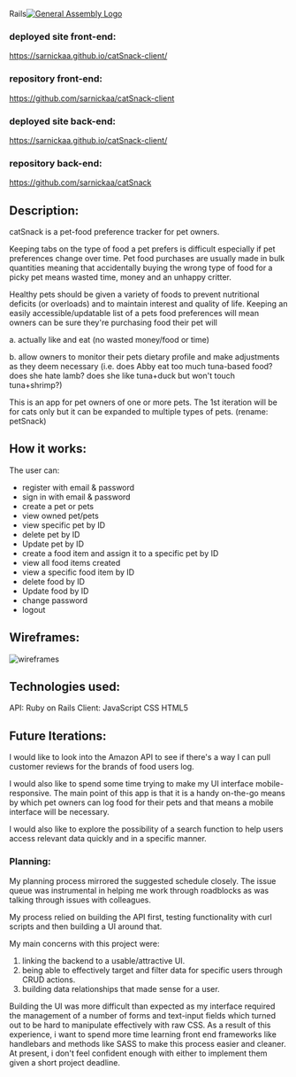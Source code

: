 Rails[![General Assembly Logo](https://camo.githubusercontent.com/1a91b05b8f4d44b5bbfb83abac2b0996d8e26c92/687474703a2f2f692e696d6775722e636f6d2f6b6538555354712e706e67)](https://generalassemb.ly/education/web-development-immersive)

### deployed site front-end:
https://sarnickaa.github.io/catSnack-client/

### repository front-end:
https://github.com/sarnickaa/catSnack-client

### deployed site back-end:
https://sarnickaa.github.io/catSnack-client/

### repository back-end:
https://github.com/sarnickaa/catSnack

## Description:

catSnack is a pet-food preference tracker for pet owners.

Keeping tabs on the type of food a pet prefers is difficult especially if pet preferences change over time. Pet food purchases are usually made in bulk quantities meaning that accidentally buying the wrong type of food for a picky pet means wasted time, money and an unhappy critter.

Healthy pets should be given a variety of foods to prevent nutritional deficits (or overloads) and to maintain interest and quality of life. Keeping an easily accessible/updatable list of a pets food preferences will mean owners can be sure they're purchasing food their pet will

 a. actually like and eat (no wasted money/food or time)

 b. allow owners to monitor their pets dietary profile and make adjustments as they deem necessary (i.e. does Abby eat too much tuna-based food? does she hate lamb? does she like tuna+duck but won't touch tuna+shrimp?)

This is an app for pet owners of one or more pets. The 1st iteration will be for cats only but it can be expanded to multiple types of pets. (rename: petSnack)

## How it works:

The user can:
- register with email & password
- sign in with email & password
- create a pet or pets
- view owned pet/pets
- view specific pet by ID
- delete pet by ID
- Update pet by ID
- create a food item and assign it to a specific pet by ID
- view all food items created
- view a specific food item by ID
- delete food by ID
- Update food by ID
- change password
- logout

## Wireframes:
![wireframes](https://media.git.generalassemb.ly/user/11649/files/5da52fc6-8e5c-11e8-922b-cce645fdaf21)

## Technologies used:

  API:    Ruby on Rails
  Client: JavaScript
          CSS
          HTML5

## Future Iterations:

I would like to look into the Amazon API to see if there's a way I can pull customer reviews for the brands of food users log.

I would also like to spend some time trying to make my UI interface mobile-responsive. The main point of this app is that it is a handy on-the-go means by which pet owners can log food for their pets and that means a mobile interface will be necessary.

I would also like to explore the possibility of a search function to help users access relevant data quickly and in a  specific manner.

### Planning:

My planning process mirrored the suggested schedule closely. The issue queue was instrumental in helping me work through roadblocks as was talking through issues with colleagues.

My process relied on building the API first, testing functionality with curl scripts and then building a UI around that.

My main concerns with this project were:
1. linking the backend to a usable/attractive UI.
2. being able to effectively target and filter data for specific users through CRUD actions.
3. building data relationships that made sense for a user.

Building the UI was more difficult than expected as my interface required the management of a number of forms and text-input fields which turned out to be hard to manipulate effectively with raw CSS. As a result of this experience, i want to spend more time learning front end frameworks like handlebars and methods like SASS to make this process easier and cleaner. At present, i don't feel confident enough with either to implement them given a short project deadline.

